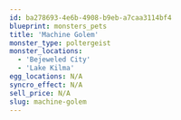 ```yaml
---
id: ba278693-4e6b-4908-b9eb-a7caa3114bf4
blueprint: monsters_pets
title: 'Machine Golem'
monster_type: poltergeist
monster_locations:
  - 'Bejeweled City'
  - 'Lake Kilma'
egg_locations: N/A
syncro_effect: N/A
sell_price: N/A
slug: machine-golem
---
```

